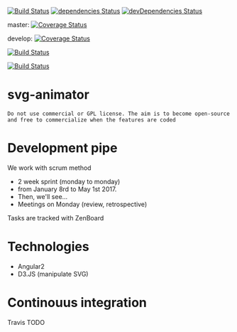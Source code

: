 [![Build Status](https://travis-ci.org/flightwatching/svg-animator.svg?branch=master)](https://travis-ci.org/flightwatching/svg-animator) [![dependencies Status](https://david-dm.org/flightwatching/svg-animator/status.svg)](https://david-dm.org/flightwatching/svg-animator) [![devDependencies Status](https://david-dm.org/flightwatching/svg-animator/dev-status.svg)](https://david-dm.org/flightwatching/svg-animator?type=dev)

master: [![Coverage Status](https://coveralls.io/repos/github/flightwatching/svg-animator/badge.svg?branch=master)](https://coveralls.io/github/flightwatching/svg-animator?branch=master)

develop: [![Coverage Status](https://coveralls.io/repos/github/flightwatching/svg-animator/badge.svg?branch=develop)](https://coveralls.io/github/flightwatching/svg-animator?branch=develop)

[![Build Status](https://saucelabs.com/buildstatus/NotBad4U?saucy)](https://saucelabs.com/beta/builds/7344c15222174971a5b5ed2359b66ca3)

[![Build Status](https://saucelabs.com/browser-matrix/NotBad4U.svg)](https://saucelabs.com/beta/builds/7344c15222174971a5b5ed2359b66ca3)

# svg-animator

	Do not use commercial or GPL license. The aim is to become open-source and free to commercialize when the features are coded

Development pipe
======

We work with scrum method
* 2 week sprint (monday to monday)
* from January 8rd to May 1st 2017.
* Then, we'll see...
* Meetings on Monday (review, retrospective)

Tasks are tracked with ZenBoard

Technologies
===
* Angular2
* D3.JS (manipulate SVG)


Continouus integration
====
Travis
TODO
